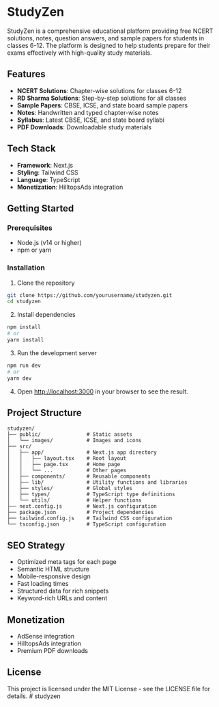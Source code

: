 # StudyZen

StudyZen is a comprehensive educational platform providing free NCERT solutions, notes, question answers, and sample papers for students in classes 6-12. The platform is designed to help students prepare for their exams effectively with high-quality study materials.

## Features

- **NCERT Solutions**: Chapter-wise solutions for classes 6-12
- **RD Sharma Solutions**: Step-by-step solutions for all classes
- **Sample Papers**: CBSE, ICSE, and state board sample papers
- **Notes**: Handwritten and typed chapter-wise notes
- **Syllabus**: Latest CBSE, ICSE, and state board syllabi
- **PDF Downloads**: Downloadable study materials

## Tech Stack

- **Framework**: Next.js
- **Styling**: Tailwind CSS
- **Language**: TypeScript
- **Monetization**: HilltopsAds integration

## Getting Started

### Prerequisites

- Node.js (v14 or higher)
- npm or yarn

### Installation

1. Clone the repository
```bash
git clone https://github.com/yourusername/studyzen.git
cd studyzen
```

2. Install dependencies
```bash
npm install
# or
yarn install
```

3. Run the development server
```bash
npm run dev
# or
yarn dev
```

4. Open [http://localhost:3000](http://localhost:3000) in your browser to see the result.

## Project Structure

```
studyzen/
├── public/               # Static assets
│   └── images/           # Images and icons
├── src/
│   ├── app/              # Next.js app directory
│   │   ├── layout.tsx    # Root layout
│   │   ├── page.tsx      # Home page
│   │   └── ...           # Other pages
│   ├── components/       # Reusable components
│   ├── lib/              # Utility functions and libraries
│   ├── styles/           # Global styles
│   ├── types/            # TypeScript type definitions
│   └── utils/            # Helper functions
├── next.config.js        # Next.js configuration
├── package.json          # Project dependencies
├── tailwind.config.js    # Tailwind CSS configuration
└── tsconfig.json         # TypeScript configuration
```

## SEO Strategy

- Optimized meta tags for each page
- Semantic HTML structure
- Mobile-responsive design
- Fast loading times
- Structured data for rich snippets
- Keyword-rich URLs and content

## Monetization

- AdSense integration
- HilltopsAds integration
- Premium PDF downloads

## License

This project is licensed under the MIT License - see the LICENSE file for details. #   s t u d y z e n  
 